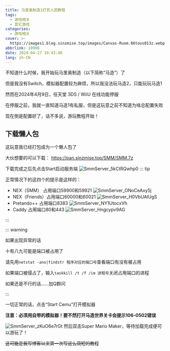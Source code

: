 ```yaml
---
title: 马里奥制造1打百人团教程
tags:
  - 游戏相关
  - 其它游戏
categories:
  - 游戏相关
cover: >-
  https://images1.blog.sinzmise.top/images/Canvas-Ruom.86tous013z.webp
abbrlink: 10996
date: 2024-04-27 19:43:40
lang: zh-CN
---
```

不知道什么时候，我开始玩马里奥制造（以下简称“马造”）了


但是我没有Switch，模拟器配置较为麻烦，所以我没法玩马造2，只能玩玩马造1

然而在2024年4月9日，任天堂 3DS / WiiU 在线功能停服

在停服之前，我就一直知道马造1有私服，但是这玩意之前不知道为啥总配置失败

现在倒是配置好了，话不多说，游玩教程开始！

## 下载懒人包
这玩意我已经打包成为一个懒人包了

大伙想要的可以下载：
https://pan.sinzmise.top/SMM/SMM.7z

下载完成之后先点击Start启动服务端
![SmmServer_5kCtRQwhp0](https://jsd.cdn.storisinz.site/gh/SinzMise/picx-images-hosting@master/SmmServer_5kCtRQwhp0.5mnlvwyhv7.webp)
::: tip

正常情况下的这四个的提示是这样的：
- NEX（SMM） 占用端口59900和59921
![SmmServer_ONoCeAxy5j](https://jsd.cdn.storisinz.site/gh/SinzMise/picx-images-hosting@master/SmmServer_ONoCeAxy5j.7awyt3pvwx.webp)
- NEX（Friends）占用端口60000和60021
![SmmServer_H0VbUAIUgS](https://jsd.cdn.storisinz.site/gh/SinzMise/picx-images-hosting@master/SmmServer_H0VbUAIUgS.4xucbwc9yi.webp)
- Pretando++ 占用端口8383
![SmmServer_NY1UtocxVh](https://jsd.cdn.storisinz.site/gh/SinzMise/picx-images-hosting@master/SmmServer_NY1UtocxVh.7awyt3q0js.webp)
- Caddy 占用端口80和443
![SmmServer_Hngcypv9AG](https://jsd.cdn.storisinz.site/gh/SinzMise/picx-images-hosting@master/SmmServer_Hngcypv9AG.6ik3bd9cqv.webp)

:::


::: warning

如果出现异常的话

十有八九可能是端口被占用了

请先用`netstat -ano|findstr 程序对应的端口号`查看端口有没有被占用

如果端口被侵占了，输入`taskkill /t /f /im 进程号`关闭占用端口的进程

如果还是不行的话......加Q群问

:::


一切正常的话，点击“Start Cemu”打开模拟器

**注意：必须用自带的模拟器！要不然打开马造世界关卡会提示106-0502错误**

![SmmServer_zKuO6e7rGt](https://jsd.cdn.storisinz.site/gh/SinzMise/picx-images-hosting@master/SmmServer_zKuO6e7rGt.4xucbwm194.webp)
然后双击Super Mario Maker，等待加载完成便可以游玩了！

~~这可能是我写博客以来第一次写这么简短的教程~~